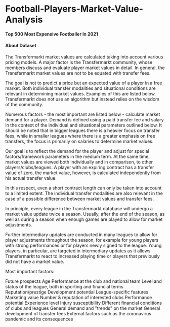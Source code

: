 # Football-Players-Market-Value-Analysis
#### Top 500 Most Expensive Footballer In 2021

#### About Dataset

The Transfermarkt market values are calculated taking into account various pricing models. A major factor is the Transfermarkt community, whose members discuss and evaluate player market values in detail. In general, the Transfermarkt market values are not to be equated with transfer fees.

The goal is not to predict a price but an expected value of a player in a free market. Both individual transfer modalities and situational conditions are relevant in determining market values. Examples of this are listed below. Transfermarkt does not use an algorithm but instead relies on the wisdom of the community.

Numerous factors - the most important are listed below - calculate market demand for a player. Demand is defined using a paid transfer fee and salary in the context of the individual and situational parameters outlined below. It should be noted that in bigger leagues there is a heavier focus on transfer fees, while in smaller leagues where there is a greater emphasis on free transfers, the focus is primarily on salaries to determine market values.

Our goal is to reflect the demand for the player and adjust for special factors/framework parameters in the medium term. At the same time, market values are viewed both individually and in comparison, to other players/clubs/leagues. A player with an expiring contract has a transfer value of zero, the market value, however, is calculated independently from his actual transfer value.

In this respect, even a short contract length can only be taken into account to a limited extent. The individual transfer modalities are also relevant in the case of a possible difference between market values and transfer fees.

In principle, every league in the Transfermarkt database will undergo a market value update twice a season. Usually, after the end of the season, as well as during a season when enough games are played to allow for market adjustments.

Further intermediary updates are conducted in many leagues to allow for player adjustments throughout the season, for example for young players with strong performances or for players newly signed to the league. Young players, in particular, are targeted in intermediary updates as it allows Transfermarkt to react to increased playing time or players that previously did not have a market value.

Most important factors:

Future prospects
Age
Performance at the club and national team
Level and status of the league, both in sporting and financial terms
Reputation/prestige
Development potential
League-specific features
Marketing value
Number & reputation of interested clubs
Performance potential
Experience level
Injury susceptibility
Different financial conditions of clubs and leagues
General demand and "trends" on the market
General development of transfer fees
External factors such as the coronavirus pandemic and its consequences
